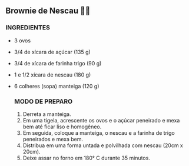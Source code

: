 ## Brownie de Nescau :woman_cook:

### INGREDIENTES 

- 3 ovos

- 3/4 de xícara de açúcar (135 g)

- 3/4 de xícara de farinha trigo (90 g)

- 1 e 1/2 xícara de nescau (180 g)

- 6 colheres (sopa) manteiga (120 g)

  ### MODO DE PREPARO

  1. Derreta a manteiga.
  2. Em uma tigela, acrescente os ovos e o açúcar peneirado e mexa bem até ficar liso e homogêneo.
  3. Em seguida, coloque a manteiga, o nescau e a farinha de trigo peneirados e mexa bem.
  4. Distribua em uma forma untada e polvilhada com nescau (20cm x 20cm).
  5. Deixe assar no forno em 180° C durante 35 minutos.

  

